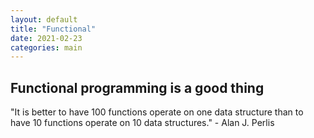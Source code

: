 ```yaml
---
layout: default
title: "Functional" 
date: 2021-02-23
categories: main
---
```

Functional programming is a good thing
---

"It is better to have 100 functions operate on one data structure than to have 10 functions operate on 10 data structures." - Alan J. Perlis
